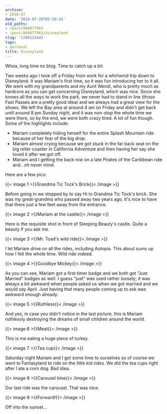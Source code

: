 ```yaml
---
archive:
- 2010-07
date: '2010-07-26T05:50:41'
old_paths:
- /post/860077963
- /post/860077963/disneyland
slug: '1280123441'
tags:
- personal
title: Disneyland
---
```


Whoa, long time no blog.  Time to catch up a bit.

Two weeks ago I took off a Friday from work for a whirlwind trip down to
Disneyland.  It was Mariam's first time, so it was fun introducing her to
it all.  We went with my grandparents and my Aunt Wendi, who is pretty
much as hardcore as you can get concerning Disneyland, which was nice.
Since she knows all the ways to work the park, we never had to stand in
line (those Fast Passes are a pretty good idea) and we always had a great
view for the shows.  We left the Bay area at around 4 am on Friday and
didn't get back until around 8 pm Sunday night, and it was non-stop the
whole time we were there, so by the end, we were both crazy tired.  A lot
of fun though.  Some of the highlights include: 

* Mariam completely hiding herself for the entire Splash Mountain ride
  because of her fear of the big drop.
* Mariam almost crying because we got stuck in the far back seat on the
  big roller coaster in California Adventure and then having her say she
  loved it after we got off.
* Mariam and I getting the back row on a late Pirates of the Caribbean
  ride and.. oh never mind.


Here are a few pics:

{{< image 1 >}}Grandma Tic Tock's Brick{{< /image >}}

Before going in we stopped by to say Hi to Grandma Tic Tock's brick.  She
was my great-grandma who passed away two years ago.  It's nice to have
that there just a few feet away from the entrance.

{{< image 2 >}}Mariam at the castle{{< /image >}}

Here is the requisite shot in front of Sleeping Beauty's castle.  Quite
a beauty if you ask me.

{{< image 3 >}}Mr. Toad's wild ride{{< /image >}}

I let Mariam drive on all the rides, including Autopia.  This about sums
up how I felt the whole time.  Wild ride indeed.

{{< image 4 >}}Goodbye Mickey{{< /image >}}

As you can see, Mariam got a first timer badge and we both got "Just
Married" badges as well.  I guess "just" was used rather loosely; it was
always a bit awkward when people asked us when we got married and we would
say April. Just having that many people coming up to ask was awkward
enough already.

{{< image 5 >}}Ruthless{{< /image >}}

And yes, in case you didn't notice in the last picture, this is Mariam
ruthlessly destroying the dreams of small children around the world.

{{< image 6 >}}Meat{{< /image >}}

This is me eating a huge piece of turkey.

{{< image 7 >}}Tea cup{{< /image >}}

Saturday night Mariam and I got some time to ourselves so of course we
went to Fantasyland to ride on the little kid rides.  We did the tea cups
right after I ate a corn dog.  Bad idea.

{{< image 8 >}}Carousel time{{< /image >}}

Our last ride was the carousel.  That was nice.

{{< image 9 >}}Forward!{{< /image >}}

Off into the sunset...

